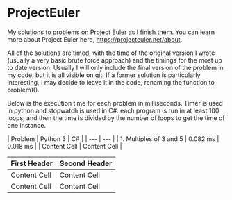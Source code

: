 # ProjectEuler

My solutions to problems on Project Euler as I finish them. You can learn more about Project Euler here, https://projecteuler.net/about.

All of the solutions are timed, with the time of the original version I wrote (usually a very basic brute force approach) and the timings for the most up to date version. Usually I will only include the final version of the problem in my code, but it is all visible on git. If a former solution is particularly interesting, I may decide to leave it in the code, renaming the function to problem1().

Below is the execution time for each problem in milliseconds. Timer is used in python and stopwatch is used in C#. each program is run in at least 100 loops, and then the time is divided by the number of loops to get the time of one instance.

| Problem | Python 3 | C# |
| --- | --- |
| 1. Multiples of 3 and 5 | 0.082 ms | 0.018 ms |
| Content Cell | Content Cell |

| First Header  | Second Header |
| ------------- | ------------- |
| Content Cell  | Content Cell  |
| Content Cell  | Content Cell  |